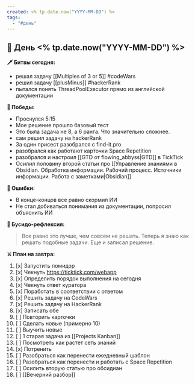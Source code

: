 ```yaml
---
created: <% tp.date.now("YYYY-MM-DD") %>
tags:
  - "#день"
---
```


## 🏯 День <% tp.date.now("YYYY-MM-DD") %>

**🗡️ Битвы сегодня:**
- решал задачу [[Multiples of 3 or 5]] #codeWars 
- решил задачу [[plusMinus]] #hackerRank 
- пытался понять ThreadPoolExecutor прямо из английской документации

**🎯 Победы:**
- Проснулся 5:15
- Мое решение прошло базовый тест
- Это была задача не 8, а 6 ранга. Что значительно сложнее.
- сам решил задачу на hackerRank
- За один присест разобрался с find-it.pro
- разобрался как работают карточки Space Repetition
- разобрался и настроил [[GTD от flowing_abbyss|GTD]] в TickTick
- Осилил половину второй статьи про [[Управление знаниями в Obsidian. Обработка информации. Рабочий процесс. Источники информации. Работа с заметками|Obsidian]] 

**💢 Ошибки:**
- В конце-концов все равно скормил ИИ
- Не стал добиваться понимания из документации, попросил объяснить ИИ

**📿 Бусидо-рефлексия:**
> Все равно это лучше, чем совсем не решать. Теперь я знаю как решать подобные задачи. Еще и записал решение.
> 

**⚔️ План на завтра:**
1. [x] Запустить помидор
2. [x] Чекнуть https://ticktick.com/webapp
3. [x] Определить порядок выполнения на сегодня
4. [x] Чекнуть ответ куратора
5. [x] Поработать в соответствии с ответом
6. [x] Решить задачу на CodeWars
7. [x] Решить задачу на HackerRank
8. [x] Записать обе
9. [ ] Повторить карточки
10. [ ] Сделать новые (примерно 10)
11. [ ] Выучить новые
12. [ ] 1 старая задача из [[Projects Kanban]]
13. [ ] Посмотреть как растет сеть знаний
14. [x] Потренить
15. [ ] Разобраться как перенести ежедневный шаблон
16. [ ] Разобраться как перенести и работать с Space Repetition
17. [ ] Осилить вторую статью про обсидиан
18. [ ] [[Вечерний разбор]]